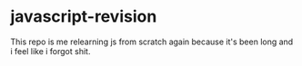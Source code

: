 # javascript-revision

This repo is me relearning js from scratch again because it's been long and i feel like i forgot shit.
